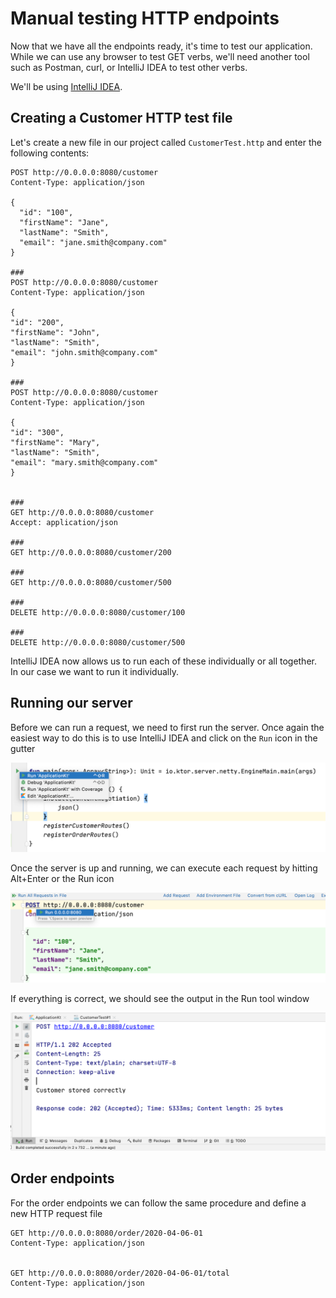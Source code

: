 # Manual testing HTTP endpoints

Now that we have all the endpoints ready, it's time to test our application. While 
we can use any browser to test GET verbs, we'll need another tool such as Postman, curl, or IntelliJ IDEA
to test other verbs. 

We'll be using [IntelliJ IDEA](https://www.jetbrains.com/idea).

## Creating a Customer HTTP test file

Let's create a new file in our project called `CustomerTest.http` and 
enter the following contents:

```
POST http://0.0.0.0:8080/customer
Content-Type: application/json

{
  "id": "100",
  "firstName": "Jane",
  "lastName": "Smith",
  "email": "jane.smith@company.com"
}

###
POST http://0.0.0.0:8080/customer
Content-Type: application/json

{
"id": "200",
"firstName": "John",
"lastName": "Smith",
"email": "john.smith@company.com"
}

###
POST http://0.0.0.0:8080/customer
Content-Type: application/json

{
"id": "300",
"firstName": "Mary",
"lastName": "Smith",
"email": "mary.smith@company.com"
}


###
GET http://0.0.0.0:8080/customer
Accept: application/json

###
GET http://0.0.0.0:8080/customer/200

###
GET http://0.0.0.0:8080/customer/500

###
DELETE http://0.0.0.0:8080/customer/100

###
DELETE http://0.0.0.0:8080/customer/500
```

IntelliJ IDEA now allows us to run each of these individually or all together. In our case
we want to run it individually. 

## Running our server 

Before we can run a request, we need to first run the server. Once again the easiest 
way to do this is to use IntelliJ IDEA and click on the `Run` icon in the gutter

![Run Server](./assets/run-app.png)

Once the server is up and running, we can execute each request by hitting Alt+Enter or the Run icon

![Run POST Request](./assets/run-post-request.png) 

If everything is correct, we should see the output in the Run tool window

![Run Output](./assets/run-output.png)

## Order endpoints

For the order endpoints we can follow the same procedure and define a new HTTP request
file

```
GET http://0.0.0.0:8080/order/2020-04-06-01
Content-Type: application/json


GET http://0.0.0.0:8080/order/2020-04-06-01/total
Content-Type: application/json
```



